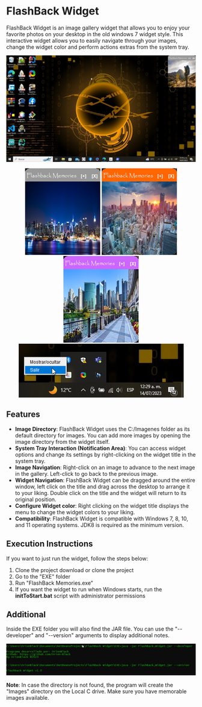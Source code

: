 # FlashBack Widget

FlashBack Widget is an image gallery widget that allows you to enjoy your favorite photos on your desktop in the old windows 7 widget style. This interactive widget allows you to easily navigate through your images, change the widget color and perform actions extras from the system tray.

![Demostration](Example-Images/demo2.png)

<div align="center">
  <img src="Example-Images/demo_Color_Gray.png" alt="Demostration Color Gray">
  <img src="Example-Images/demo_Color_Orange.png" alt="Demostration Color Orange">
  <img src="Example-Images/demo_Color_Violet.png" alt="Demostration Color Violet">
</div>

<div align="center">
  <img src="Example-Images/demo_Notification.png" alt="Options in Notification Area">
</div>

## Features

- **Image Directory**: FlashBack Widget uses the C:/Imagenes folder as its default directory for images. You can add more images by opening the image directory from the widget itself.
- **System Tray Interaction (Notification Area)**: You can access widget options and change its settings by right-clicking on the widget title in the system tray.
- **Image Navigation**: Right-click on an image to advance to the next image in the gallery. Left-click to go back to the previous image.
- **Widget Navigation**: FlashBack Widget can be dragged around the entire window, left click on the title and drag across the desktop to arrange it to your liking. Double click on the title and the widget will return to its original position.
- **Configure Widget color**: Right clicking on the widget title displays the menu to change the widget colors to your liking.
- **Compatibility**: FlashBack Widget is compatible with Windows 7, 8, 10, and 11 operating systems. JDK8 is required as the minimum version.


## Execution Instructions

If you want to just run the widget, follow the steps below:
1. Clone the project download or clone the project
2. Go to the "EXE" folder
3. Run "FlashBack Memories.exe"
4. If you want the widget to run when Windows starts, run the **initToStart.bat** script with administrator permissions

## Additional

Inside the EXE folder you will also find the JAR file.
You can use the "--developer" and "--version" arguments to display additional notes.

<div align="center">
  <img src="Example-Images/demo_Arguments.png" alt="Arguments in console">
</div>

**Note**: In case the directory is not found, the program will create the "Images" directory on the Local C drive. Make sure you have memorable images available.
